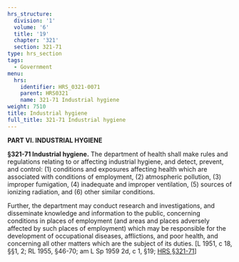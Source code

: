 ```yaml
---
hrs_structure:
  division: '1'
  volume: '6'
  title: '19'
  chapter: '321'
  section: 321-71
type: hrs_section
tags:
  - Government
menu:
  hrs:
    identifier: HRS_0321-0071
    parent: HRS0321
    name: 321-71 Industrial hygiene
weight: 7510
title: Industrial hygiene
full_title: 321-71 Industrial hygiene
---
```

**PART VI. INDUSTRIAL HYGIENE**

**§321-71 Industrial hygiene.** The department of health shall make rules and regulations relating to or affecting industrial hygiene, and detect, prevent, and control: (1) conditions and exposures affecting health which are associated with conditions of employment, (2) atmospheric pollution, (3) improper fumigation, (4) inadequate and improper ventilation, (5) sources of ionizing radiation, and (6) other similar conditions.

Further, the department may conduct research and investigations, and disseminate knowledge and information to the public, concerning conditions in places of employment (and areas and places adversely affected by such places of employment) which may be responsible for the development of occupational diseases, afflictions, and poor health, and concerning all other matters which are the subject of its duties. [L 1951, c 18, §§1, 2; RL 1955, §46-70; am L Sp 1959 2d, c 1, §19; [HRS §321-71](/title-19/chapter-321/section-321-71/)]